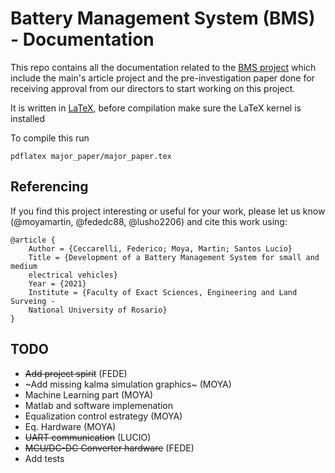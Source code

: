 # Battery Management System (BMS) - Documentation

This repo contains all the documentation related to the [BMS project](https://github.com/moyamartin/bms_unr) which include the main's article project and the pre-investigation paper done for receiving approval from our directors to start working on this project.

It is written in [LaTeX](https://www.latex-project.org/), before compilation
make sure the LaTeX kernel is installed

To compile this run

```
pdflatex major_paper/major_paper.tex
```

## Referencing

If you find this project interesting or useful for your work, please let us know 
(@moyamartin, @fededc88, @lusho2206) and cite this work using:

```
@article {
    Author = {Ceccarelli, Federico; Moya, Martin; Santos Lucio}
    Title = {Development of a Battery Management System for small and medium
    electrical vehicles}
    Year = {2021}
    Institute = {Faculty of Exact Sciences, Engineering and Land Surveing -
    National University of Rosario}
}
```

## TODO

* ~~Add project spirit~~ (FEDE)
* ~Add missing kalma simulation graphics~ (MOYA)
* Machine Learning part (MOYA)
* Matlab and software implemenation
* Equalization control estrategy (MOYA)
* Eq. Hardware (MOYA)
* ~~UART communication~~ (LUCIO)
* ~~MCU/DC-DC Converter hardware~~ (FEDE)
* Add tests
